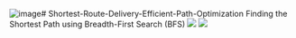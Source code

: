 ![image](https://github.com/IrfanAnsarii/Shortest-Route-Delivery-Efficient-Path-Optimization/assets/144056519/328c7a4d-9d49-4b6e-abc2-6f3d3da2c6e5)# Shortest-Route-Delivery-Efficient-Path-Optimization
Finding the Shortest Path using Breadth-First Search (BFS)
<img src='images/3.png'>
<img src='images/3.png'>
